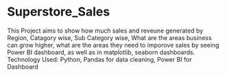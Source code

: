 # Superstore_Sales
This Project aims to show how much sales and reveune generated by Region, Catagory wise, Sub Category wise, What are the areas business can grow higher, what are the areas they need to imporove sales by seeing Power BI dashboard, as well as in matplotlib, seaborn dashboards. 
Technology Used: Python, Pandas for data cleaning, Power BI for Dashboard
